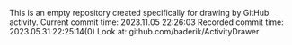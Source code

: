 This is an empty repository created specifically for drawing by GitHub activity.
Current commit time: 2023.11.05 22:26:03
Recorded commit time: 2023.05.31 22:25:14(0)
Look at: github.com/baderik/ActivityDrawer
